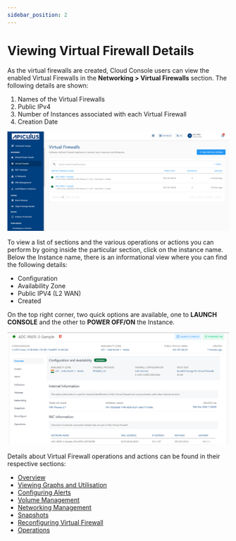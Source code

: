 ```yaml
---
sidebar_position: 2
---
```

# Viewing Virtual Firewall Details

As the virtual firewalls are created, Cloud Console users can view the enabled Virtual Firewalls in the **Networking > Virtual Firewalls** section. The following details are shown:

1. Names of the Virtual Firewalls
2. Public IPv4
3. Number of Instances associated with each Virtual Firewall
4. Creation Date

![Viewing VFI Network Details](img/ViewingVFINetworkDetails1.png)

To view a list of sections and the various operations or actions you can perform by going inside the particular section, click on the instance name. Below the Instance name, there is an informational view where you can find the following details:

- Configuration
- Availability Zone
- Public IPV4 (L2 WAN)
- Created 

On the top right corner, two quick options are available, one to **LAUNCH CONSOLE** and the other to **POWER OFF/ON** the Instance.

![Viewing VFI Network Details](img/ViewingVFINetworkDetails2.png)

Details about Virtual Firewall operations and actions can be found in their respective sections:

- [Overview](docs/Subscribers/Networking/VirtualFirewall/FirewallInstances/Overview.md)
- [Viewing Graphs and Utilisation](docs/Subscribers/Networking/VirtualFirewall/FirewallInstances/ViewingGraphsandUtilization.md)
- [Configuring Alerts](docs/Subscribers/Networking/VirtualFirewall/FirewallInstances/ConfiguringAlerts.md)
- [Volume Management](docs/Subscribers/Networking/VirtualFirewall/FirewallInstances/VolumeManagement.md)
- [Networking Management](docs/Subscribers/Networking/VirtualFirewall/FirewallInstances/NetworkingManagement.md)
- [Snapshots](docs/Subscribers/Networking/VirtualFirewall/FirewallInstances/Snapshots.md)
- [Reconfiguring Virtual Firewall](ReconfiguringVirtualFirewall.md)
- [Operations](docs/Subscribers/Networking/VirtualFirewall/FirewallInstances/Operations.md)




